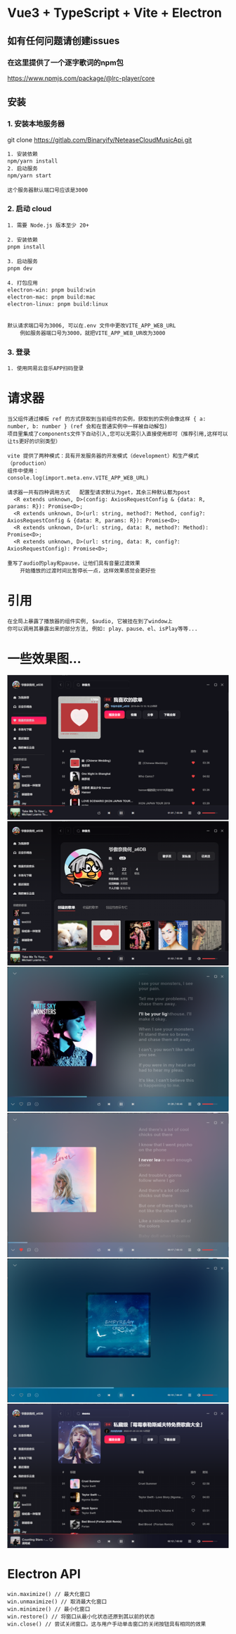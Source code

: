 # Vue3 + TypeScript + Vite + Electron
## 如有任何问题请创建issues

### 在这里提供了一个逐字歌词的npm包
https://www.npmjs.com/package/@lrc-player/core

## 安装

### 1. 安装本地服务器
git clone https://gitlab.com/Binaryify/NeteaseCloudMusicApi.git

```
1. 安装依赖
npm/yarn install
2. 启动服务
npm/yarn start

这个服务器默认端口号应该是3000
```

### 2. 启动 cloud
```
1. 需要 Node.js 版本至少 20+

2. 安装依赖
pnpm install

3. 启动服务
pnpm dev

4. 打包应用
electron-win: pnpm build:win
electron-mac: pnpm build:mac
electron-linux: pnpm build:linux


默认请求端口号为3006, 可以在.env 文件中更改VITE_APP_WEB_URL
    例如服务器端口号为3000，就把VITE_APP_WEB_UR改为3000
```

### 3. 登录
```
1. 使用网易云音乐APP扫码登录
```


# 请求器
````
当父组件通过模板 ref 的方式获取到当前组件的实例，获取到的实例会像这样 { a: number, b: number } (ref 会和在普通实例中一样被自动解包)
项目里集成了components文件下自动引入,您可以无需引入直接使用即可（推荐引用,这样可以让ts更好的识别类型）

vite 提供了两种模式：具有开发服务器的开发模式（development）和生产模式（production）
组件中使用：
console.log(import.meta.env.VITE_APP_WEB_URL)

请求器一共有四种调用方式   配置型请求默认为get，其余三种默认都为post
  <R extends unknown, D>(config: AxiosRequestConfig & {data: R, params: R}): Promise<D>;
  <R extends unknown, D>(url: string, method?: Method, config?: AxiosRequestConfig & {data: R, params: R}): Promise<D>;
  <R extends unknown, D>(url: string, data: R, method?: Method): Promise<D>;
  <R extends unknown, D>(url: string, data: R, config?: AxiosRequestConfig): Promise<D>;

重写了audio的play和pause，让他们具有音量过渡效果
    开始播放的过渡时间比暂停长一点，这样效果感觉会更好些
````

# 引用
````
在全局上暴露了播放器的组件实例, $audio, 它被挂在到了window上
你可以调用其暴露出来的部分方法, 例如: play、pause、el、isPlay等等...

````

# 一些效果图...
![img.png](public/demo-images/img_0.png)
![img_1.png](public/demo-images/img_1.png)
![img_1.png](public/demo-images/img_2.png)
![img_1.png](public/demo-images/img_3.png)
![img_1.png](public/demo-images/img_4.png)
![img_1.png](public/demo-images/img_5.png)


# Electron API
```
win.maximize() // 最大化窗口
win.unmaximize() // 取消最大化窗口
win.minimize() // 最小化窗口
win.restore() // 将窗口从最小化状态还原到其以前的状态
win.close() // 尝试关闭窗口。这与用户手动单击窗口的关闭按钮具有相同的效果
```
